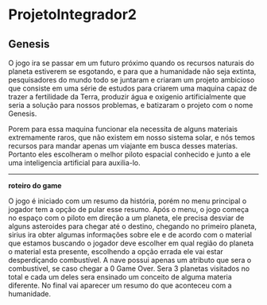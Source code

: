 # ProjetoIntegrador2
<h2>Genesis</h2>

 <p> O jogo ira se passar em um futuro próximo quando os recursos naturais do planeta estiverem se esgotando, e para que a humanidade não seja extinta, pesquisadores do mundo todo se juntaram e criaram um projeto ambicioso que consiste em uma série de estudos para criarem uma maquina capaz de trazer a fertilidade da Terra, produzir água e oxigenio artificialmente que seria a solução para nossos problemas, e batizaram o projeto com o nome Genesis.</p>
 <p> Porem para essa maquina funcionar ela necessita de alguns materiais extremamente raros, que não existem em nosso sistema solar, e nós temos recursos para mandar apenas um viajante em busca desses materias. Portanto eles escolheram o melhor piloto espacial conhecido e junto a ele uma inteligencia artificial para auxilia-lo. </p>
 <hr>
  <b>  roteiro do game </b>
 <p> O jogo é iniciado com um resumo da história, porém no menu principal o jogador tem a opção de pular esse resumo. Após o menu, o jogo começa no espaço com o piloto em direção a um planeta, ele precisa desviar de alguns asteroides para chegar até o destino, chegando no primeiro planeta, sirius ira obter algumas informações sobre ele e de acordo com o material que estamos buscando o jogador deve escolher em qual região do planeta o material esta presente, escolhendo a opção errada ele vai estar desperdiçando combustível. A nave possui apenas um atributo que sera o combustivel, se caso chegar a 0 Game Over. Sera 3 planetas visitados no total e cada um deles sera ensinado um conceito de alguma materia diferente. No final vai aparecer um resumo do que aconteceu com a humanidade. </p> 
 

